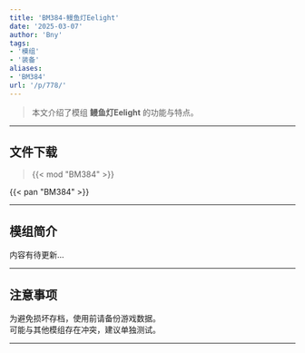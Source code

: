 ```yaml
---
title: 'BM384-鳗鱼灯Eelight'
date: '2025-03-07'
author: 'Bny'
tags:
- '模组'
- '装备'
aliases:
- 'BM384'
url: '/p/778/'
---
```


> 本文介绍了模组 **鳗鱼灯Eelight** 的功能与特点。

---

## 文件下载  

> {{< mod "BM384" >}}  

{{< pan "BM384" >}}  

---

## 模组简介

>  
内容有待更新...  

---

## 注意事项

>  
为避免损坏存档，使用前请备份游戏数据。  
可能与其他模组存在冲突，建议单独测试。  

---

